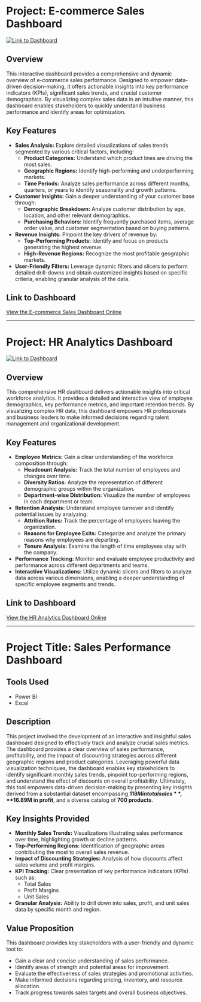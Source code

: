 # Project: E-commerce Sales Dashboard

[![Link to Dashboard](https://img.shields.io/badge/View%20Dashboard-Online-blue?style=for-the-badge)](https://shorturl.at/GtUuI)

## Overview

This interactive dashboard provides a comprehensive and dynamic overview of e-commerce sales performance. Designed to empower data-driven decision-making, it offers actionable insights into key performance indicators (KPIs), significant sales trends, and crucial customer demographics. By visualizing complex sales data in an intuitive manner, this dashboard enables stakeholders to quickly understand business performance and identify areas for optimization.

## Key Features

* **Sales Analysis:** Explore detailed visualizations of sales trends segmented by various critical factors, including:
    * **Product Categories:** Understand which product lines are driving the most sales.
    * **Geographic Regions:** Identify high-performing and underperforming markets.
    * **Time Periods:** Analyze sales performance across different months, quarters, or years to identify seasonality and growth patterns.
* **Customer Insights:** Gain a deeper understanding of your customer base through:
    * **Demographic Breakdown:** Analyze customer distribution by age, location, and other relevant demographics.
    * **Purchasing Behaviors:** Identify frequently purchased items, average order value, and customer segmentation based on buying patterns.
* **Revenue Insights:** Pinpoint the key drivers of revenue by:
    * **Top-Performing Products:** Identify and focus on products generating the highest revenue.
    * **High-Revenue Regions:** Recognize the most profitable geographic markets.
* **User-Friendly Filters:** Leverage dynamic filters and slicers to perform detailed drill-downs and obtain customized insights based on specific criteria, enabling granular analysis of the data.

## Link to Dashboard

[View the E-commerce Sales Dashboard Online](https://shorturl.at/GtUuI)

---

# Project: HR Analytics Dashboard

[![Link to Dashboard](https://img.shields.io/badge/View%20Dashboard-Online-blue?style=for-the-badge)](https://shorturl.at/K7LkI)

## Overview

This comprehensive HR dashboard delivers actionable insights into critical workforce analytics. It provides a detailed and interactive view of employee demographics, key performance metrics, and important retention trends. By visualizing complex HR data, this dashboard empowers HR professionals and business leaders to make informed decisions regarding talent management and organizational development.

## Key Features

* **Employee Metrics:** Gain a clear understanding of the workforce composition through:
    * **Headcount Analysis:** Track the total number of employees and changes over time.
    * **Diversity Ratios:** Analyze the representation of different demographic groups within the organization.
    * **Department-wise Distribution:** Visualize the number of employees in each department or team.
* **Retention Analysis:** Understand employee turnover and identify potential issues by analyzing:
    * **Attrition Rates:** Track the percentage of employees leaving the organization.
    * **Reasons for Employee Exits:** Categorize and analyze the primary reasons why employees are departing.
    * **Tenure Analysis:** Examine the length of time employees stay with the company.
* **Performance Tracking:** Monitor and evaluate employee productivity and performance across different departments and teams.
* **Interactive Visualizations:** Utilize dynamic slicers and filters to analyze data across various dimensions, enabling a deeper understanding of specific employee segments and trends.

## Link to Dashboard

[View the HR Analytics Dashboard Online](https://shorturl.at/K7LkI)

---

# Project Title: Sales Performance Dashboard

## Tools Used

* Power BI
* Excel

## Description

This project involved the development of an interactive and insightful sales dashboard designed to effectively track and analyze crucial sales metrics. The dashboard provides a clear overview of sales performance, profitability, and the impact of discounting strategies across different geographic regions and product categories. Leveraging powerful data visualization techniques, the dashboard enables key stakeholders to identify significant monthly sales trends, pinpoint top-performing regions, and understand the effect of discounts on overall profitability. Ultimately, this tool empowers data-driven decision-making by presenting key insights derived from a substantial dataset encompassing **$118M in total sales**, **$16.89M in profit**, and a diverse catalog of **700 products**.

## Key Insights Provided

* **Monthly Sales Trends:** Visualizations illustrating sales performance over time, highlighting growth or decline patterns.
* **Top-Performing Regions:** Identification of geographic areas contributing the most to overall sales revenue.
* **Impact of Discounting Strategies:** Analysis of how discounts affect sales volume and profit margins.
* **KPI Tracking:** Clear presentation of key performance indicators (KPIs) such as:
    * Total Sales
    * Profit Margins
    * Unit Sales
* **Granular Analysis:** Ability to drill down into sales, profit, and unit sales data by specific month and region.

## Value Proposition

This dashboard provides key stakeholders with a user-friendly and dynamic tool to:

* Gain a clear and concise understanding of sales performance.
* Identify areas of strength and potential areas for improvement.
* Evaluate the effectiveness of sales strategies and promotional activities.
* Make informed decisions regarding pricing, inventory, and resource allocation.
* Track progress towards sales targets and overall business objectives.
